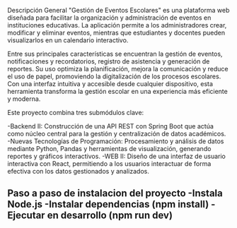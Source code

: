 Descripción General
"Gestión de Eventos Escolares" es una plataforma web diseñada para facilitar la organización y administración de eventos en instituciones educativas. La aplicación permite a los administradores crear, modificar y eliminar eventos, mientras que estudiantes y docentes pueden visualizarlos en un calendario interactivo.

Entre sus principales características se encuentran la gestión de eventos, notificaciones y recordatorios, registro de asistencia y generación de reportes. Su uso optimiza la planificación, mejora la comunicación y reduce el uso de papel, promoviendo la digitalización de los procesos escolares. Con una interfaz intuitiva y accesible desde cualquier dispositivo, esta herramienta transforma la gestión escolar en una experiencia más eficiente y moderna.


Este proyecto combina tres submódulos clave:

-Backend II: Construcción de una API REST con Spring Boot que actúa como núcleo central para la gestión y centralización de datos académicos.
-Nuevas Tecnologías de Programación: Procesamiento y análisis de datos mediante Python, Pandas y herramientas de visualización, generando reportes y gráficos interactivos.
-WEB II: Diseño de una interfaz de usuario interactiva con React, permitiendo a los usuarios interactuar de forma efectiva con los datos gestionados y analizados.

Paso a paso de instalacion del proyecto
-Instala Node.js
-Instalar dependencias (npm install)
-Ejecutar en desarrollo (npm run dev)
-
